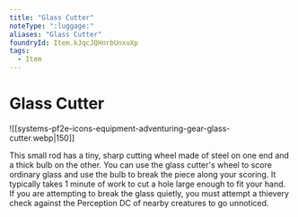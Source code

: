 ```yaml
---
title: "Glass Cutter"
noteType: ":luggage:"
aliases: "Glass Cutter"
foundryId: Item.kJqcJQHnrbUnxuXp
tags:
  - Item
---
```


# Glass Cutter
![[systems-pf2e-icons-equipment-adventuring-gear-glass-cutter.webp|150]]

This small rod has a tiny, sharp cutting wheel made of steel on one end and a thick bulb on the other. You can use the glass cutter's wheel to score ordinary glass and use the bulb to break the piece along your scoring. It typically takes 1 minute of work to cut a hole large enough to fit your hand. If you are attempting to break the glass quietly, you must attempt a thievery  check against the Perception DC of nearby creatures to go unnoticed.
